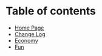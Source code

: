 # Table of contents

* [Home Page](README.md)
* [Change Log](changes.md)
* [Economy](economy.md)
* [Fun](untitled.md)

